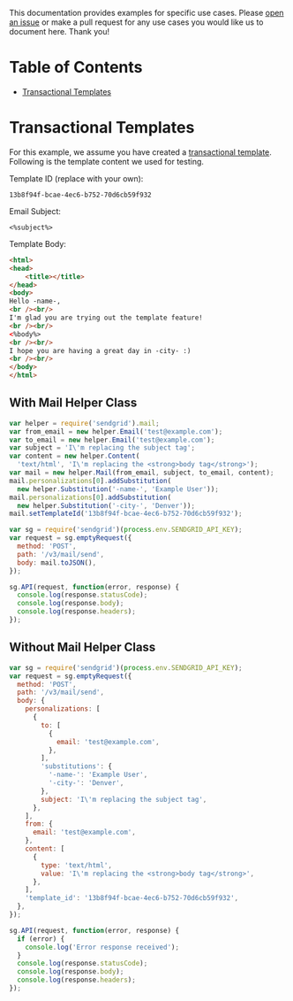 This documentation provides examples for specific use cases. Please [open an issue](https://github.com/sendgrid/sendgrid-nodejs/issues) or make a pull request for any use cases you would like us to document here. Thank you!

# Table of Contents

* [Transactional Templates](#transactional_templates)

<a name="transactional_templates"></a>
# Transactional Templates

For this example, we assume you have created a [transactional template](https://sendgrid.com/docs/User_Guide/Transactional_Templates/index.html). Following is the template content we used for testing.

Template ID (replace with your own):

```text
13b8f94f-bcae-4ec6-b752-70d6cb59f932
```

Email Subject:

```text
<%subject%>
```

Template Body:

```html
<html>
<head>
	<title></title>
</head>
<body>
Hello -name-,
<br /><br/>
I'm glad you are trying out the template feature!
<br /><br/>
<%body%>
<br /><br/>
I hope you are having a great day in -city- :)
<br /><br/>
</body>
</html>
```

## With Mail Helper Class

```javascript
var helper = require('sendgrid').mail;
var from_email = new helper.Email('test@example.com');
var to_email = new helper.Email('test@example.com');
var subject = 'I\'m replacing the subject tag';
var content = new helper.Content(
  'text/html', 'I\'m replacing the <strong>body tag</strong>');
var mail = new helper.Mail(from_email, subject, to_email, content);
mail.personalizations[0].addSubstitution(
  new helper.Substitution('-name-', 'Example User'));
mail.personalizations[0].addSubstitution(
  new helper.Substitution('-city-', 'Denver'));
mail.setTemplateId('13b8f94f-bcae-4ec6-b752-70d6cb59f932');

var sg = require('sendgrid')(process.env.SENDGRID_API_KEY);
var request = sg.emptyRequest({
  method: 'POST',
  path: '/v3/mail/send',
  body: mail.toJSON(),
});

sg.API(request, function(error, response) {
  console.log(response.statusCode);
  console.log(response.body);
  console.log(response.headers);
});
```

## Without Mail Helper Class

```javascript
var sg = require('sendgrid')(process.env.SENDGRID_API_KEY);
var request = sg.emptyRequest({
  method: 'POST',
  path: '/v3/mail/send',
  body: {
    personalizations: [
      {
        to: [
          {
            email: 'test@example.com',
          },
        ],
        'substitutions': {
          '-name-': 'Example User',
          '-city-': 'Denver',
        },
        subject: 'I\'m replacing the subject tag',
      },
    ],
    from: {
      email: 'test@example.com',
    },
    content: [
      {
        type: 'text/html',
        value: 'I\'m replacing the <strong>body tag</strong>',
      },
    ],
    'template_id': '13b8f94f-bcae-4ec6-b752-70d6cb59f932',
  },
});

sg.API(request, function(error, response) {
  if (error) {
    console.log('Error response received');
  }
  console.log(response.statusCode);
  console.log(response.body);
  console.log(response.headers);
});
```